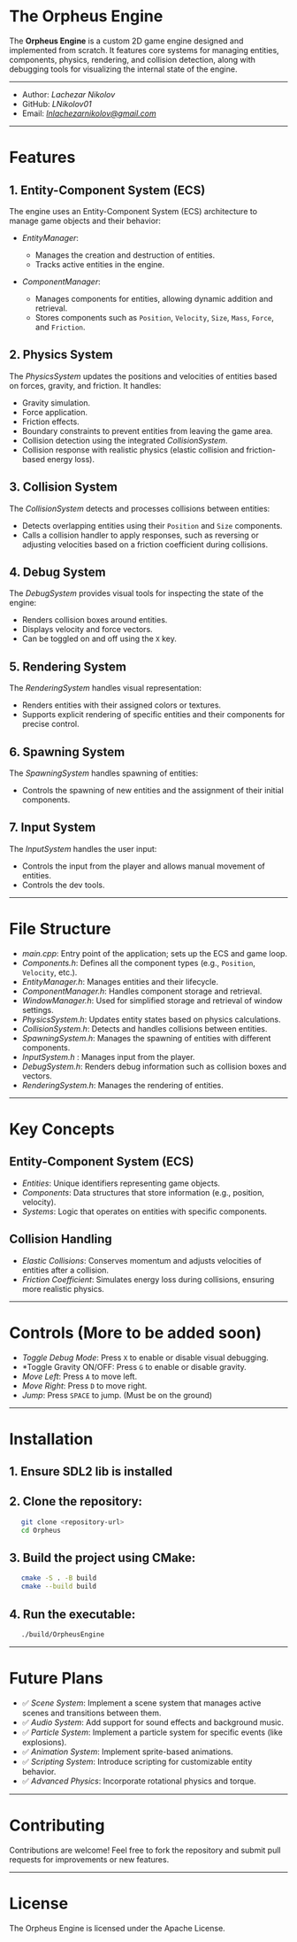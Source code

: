 # The Orpheus Engine

The **Orpheus Engine** is a custom 2D game engine designed and implemented from scratch. It features core systems for managing entities, components, physics, rendering, and collision detection, along with debugging tools for visualizing the internal state of the engine.

---

- Author: *Lachezar Nikolov*
- GitHub: *LNikolov01*
- Email: *lnlachezarnikolov@gmail.com*

---

# Features

## 1. Entity-Component System (ECS)
The engine uses an Entity-Component System (ECS) architecture to manage game objects and their behavior:

- *EntityManager*:
  - Manages the creation and destruction of entities.
  - Tracks active entities in the engine.

- *ComponentManager*:
  - Manages components for entities, allowing dynamic addition and retrieval.
  - Stores components such as `Position`, `Velocity`, `Size`, `Mass`, `Force`, and `Friction`.

## 2. Physics System
The *PhysicsSystem* updates the positions and velocities of entities based on forces, gravity, and friction. It handles:

- Gravity simulation.
- Force application.
- Friction effects.
- Boundary constraints to prevent entities from leaving the game area.
- Collision detection using the integrated *CollisionSystem*.
- Collision response with realistic physics (elastic collision and friction-based energy loss).

## 3. Collision System
The *CollisionSystem* detects and processes collisions between entities:

- Detects overlapping entities using their `Position` and `Size` components.
- Calls a collision handler to apply responses, such as reversing or adjusting velocities based on a friction coefficient during collisions.

## 4. Debug System
The *DebugSystem* provides visual tools for inspecting the state of the engine:

- Renders collision boxes around entities.
- Displays velocity and force vectors.
- Can be toggled on and off using the `X` key.

## 5. Rendering System
The *RenderingSystem* handles visual representation:

- Renders entities with their assigned colors or textures.
- Supports explicit rendering of specific entities and their components for precise control.

## 6. Spawning System
The *SpawningSystem* handles spawning of entities:

- Controls the spawning of new entities and the assignment of their initial components.

## 7. Input System
The *InputSystem* handles the user input:

- Controls the input from the player and allows manual movement of entities.
- Controls the dev tools.

---

# File Structure

- *main.cpp*: Entry point of the application; sets up the ECS and game loop.
- *Components.h*: Defines all the component types (e.g., `Position`, `Velocity`, etc.).
- *EntityManager.h*: Manages entities and their lifecycle.
- *ComponentManager.h*: Handles component storage and retrieval.
- *WindowManager.h*: Used for simplified storage and retrieval of window settings.
- *PhysicsSystem.h*: Updates entity states based on physics calculations.
- *CollisionSystem.h*: Detects and handles collisions between entities.
- *SpawningSystem.h*: Manages the spawning of entities with different components.
- *InputSystem.h* : Manages input from the player.
- *DebugSystem.h*: Renders debug information such as collision boxes and vectors.
- *RenderingSystem.h*: Manages the rendering of entities.

---

# Key Concepts

## Entity-Component System (ECS)
- *Entities*: Unique identifiers representing game objects.
- *Components*: Data structures that store information (e.g., position, velocity).
- *Systems*: Logic that operates on entities with specific components.

## Collision Handling
- *Elastic Collisions*: Conserves momentum and adjusts velocities of entities after a collision.
- *Friction Coefficient*: Simulates energy loss during collisions, ensuring more realistic physics.

---

# Controls (More to be added soon)

- *Toggle Debug Mode*: Press `X` to enable or disable visual debugging.
- *Toggle Gravity ON/OFF: Press `G` to enable or disable gravity.
- *Move Left*: Press `A` to move left.
- *Move Right*: Press `D` to move right.
- *Jump*: Press `SPACE` to jump. (Must be on the ground)

---

# Installation

## 1. Ensure SDL2 lib is installed

## 2. Clone the repository:
```bash
   git clone <repository-url>
   cd Orpheus
```

## 3. Build the project using CMake:
```bash
   cmake -S . -B build
   cmake --build build
```

## 4. Run the executable:
```bash
   ./build/OrpheusEngine
```

---

# Future Plans

- ✅ *Scene System*: Implement a scene system that manages active scenes and transitions between them.
- ✅ *Audio System*: Add support for sound effects and background music.
- ✅ *Particle System*: Implement a particle system for specific events (like explosions).
- ✅ *Animation System*: Implement sprite-based animations.
- ✅ *Scripting System*: Introduce scripting for customizable entity behavior.
- ✅ *Advanced Physics*: Incorporate rotational physics and torque.

---

# Contributing

Contributions are welcome! Feel free to fork the repository and submit pull requests for improvements or new features.

---

# License
The Orpheus Engine is licensed under the Apache License.